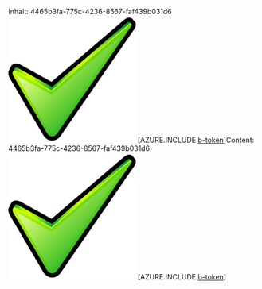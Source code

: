 <span data-ttu-id="510df-101">Inhalt: 4465b3fa-775c-4236-8567-faf439b031d6![Bild](08f8ca3f-7d03-4e33-abf8-1df314702b3b.png)
[AZURE.INCLUDE [b-token](7ec42dc7-4909-4a17-b8a4-da06d3b79f89.md)]</span><span class="sxs-lookup"><span data-stu-id="510df-101">Content: 4465b3fa-775c-4236-8567-faf439b031d6![image](08f8ca3f-7d03-4e33-abf8-1df314702b3b.png)
[AZURE.INCLUDE [b-token](7ec42dc7-4909-4a17-b8a4-da06d3b79f89.md)]</span></span>
